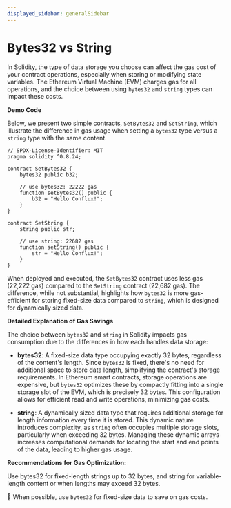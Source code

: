 ```yaml
---
displayed_sidebar: generalSidebar
---
```


# Bytes32 vs String

In Solidity, the type of data storage you choose can affect the gas cost of your contract operations, especially when storing or modifying state variables. The Ethereum Virtual Machine (EVM) charges gas for all operations, and the choice between using `bytes32` and `string` types can impact these costs.

**Demo Code**

Below, we present two simple contracts, `SetBytes32` and `SetString`, which illustrate the difference in gas usage when setting a `bytes32` type versus a `string` type with the same content.

```solidity
// SPDX-License-Identifier: MIT
pragma solidity ^0.8.24;

contract SetBytes32 {
    bytes32 public b32;

    // use bytes32: 22222 gas
    function setBytes32() public {
        b32 = "Hello Conflux!";
    }
}

contract SetString {
    string public str;

    // use string: 22682 gas
    function setString() public {
        str = "Hello Conflux!";
    }
}
```

When deployed and executed, the `SetBytes32` contract uses less gas (22,222 gas) compared to the `SetString` contract (22,682 gas). The difference, while not substantial, highlights how `bytes32` is more gas-efficient for storing fixed-size data compared to `string`, which is designed for dynamically sized data.

**Detailed Explanation of Gas Savings**

The choice between `bytes32` and `string` in Solidity impacts gas consumption due to the differences in how each handles data storage:

- **bytes32**: A fixed-size data type occupying exactly 32 bytes, regardless of the content's length. Since `bytes32` is fixed, there's no need for additional space to store data length, simplifying the contract's storage requirements. In Ethereum smart contracts, storage operations are expensive, but `bytes32` optimizes these by compactly fitting into a single storage slot of the EVM, which is precisely 32 bytes. This configuration allows for efficient read and write operations, minimizing gas costs.

- **string**: A dynamically sized data type that requires additional storage for length information every time it is stored. This dynamic nature introduces complexity, as `string` often occupies multiple storage slots, particularly when exceeding 32 bytes. Managing these dynamic arrays increases computational demands for locating the start and end points of the data, leading to higher gas usage.



**Recommendations for Gas Optimization:**

Use bytes32 for fixed-length strings up to 32 bytes, and string for variable-length content or when lengths may exceed 32 bytes.

🌟 When possible, use `bytes32` for fixed-size data to save on gas costs.
